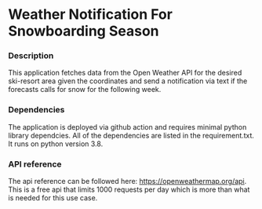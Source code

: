 # Weather Notification For Snowboarding Season


### Description
This application fetches data from the Open Weather API for the desired ski-resort area given the coordinates and send a notification via text if the forecasts calls for snow for the following week.

### Dependencies
The application is deployed via github action and requires minimal python library dependcies. All of the dependencies are listed in the requirement.txt. It runs on python version 3.8.

### API reference
The api reference can be followed here: https://openweathermap.org/api. This is a free api that limits 1000 requests per day which is more than what is needed for this use case. 

